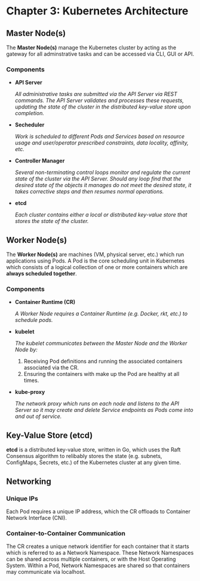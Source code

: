 # Chapter 3: Kubernetes Architecture
## Master Node(s)
The **Master Node(s)** manage the Kubernetes cluster by acting as the gateway for all adminstrative tasks and can be accessed via CLI, GUI or API.

### Components
* **API Server**
  
  *All administrative tasks are submitted via the API Server via REST commands. The API Server validates and processes these requests, updating the state of the cluster in the distributed key-value store upon completion.*
  
* **Secheduler**

  *Work is scheduled to different Pods and Services based on resource usage and  user/operator prescribed constraints, data locality, affinity, etc.*
  
* **Controller Manager**

  *Several non-terminating control loops monitor and regulate the current state of the cluster via the API Server. Should any loop find that the desired state of the objects it manages do not meet the desired state, it takes corrective steps and then resumes normal operations.*
  
* **etcd**

  *Each cluster contains either a local or distributed key-value store that stores the state of the cluster.*
 
## Worker Node(s)
The **Worker Node(s)** are machines (VM, physical server, etc.) which run applications using Pods. A Pod is the core scheduling unit in Kubernetes which consists of a logical collection of one or more containers which are **always scheduled together**.

### Components
* **Container Runtime (CR)**

  *A Worker Node requires a Container Runtime (e.g. Docker, rkt, etc.) to schedule pods.*
  
* **kubelet**

  *The kubelet communicates between the Master Node and the Worker Node by:*

  1. Receiving Pod definitions and running the associated containers associated via the CR.
  2. Ensuring the containers with make up the Pod are healthy at all times.

* **kube-proxy**

  *The network proxy which runs on each node and listens to the API Server so it may create and delete Service endpoints as Pods come into and out of service.*

## Key-Value Store (etcd)
**etcd** is a distributed key-value store, written in Go, which uses the Raft Consensus algorithm to relibably stores the state (e.g. subnets, ConfigMaps, Secrets, etc.) of the Kubernetes cluster at any given time.

## Networking
### Unique IPs
Each Pod requires a unique IP address, which the CR offloads to Container Network Interface (CNI).

### Container-to-Container Communication
The CR creates a unique network identifier for each container that it starts which is referred to as a Network Namespace. These Network Namespaces can be shared across multiple containers, or with the Host Operating System. Within a Pod, Network Namespaces are shared so that containers may communicate via localhost.